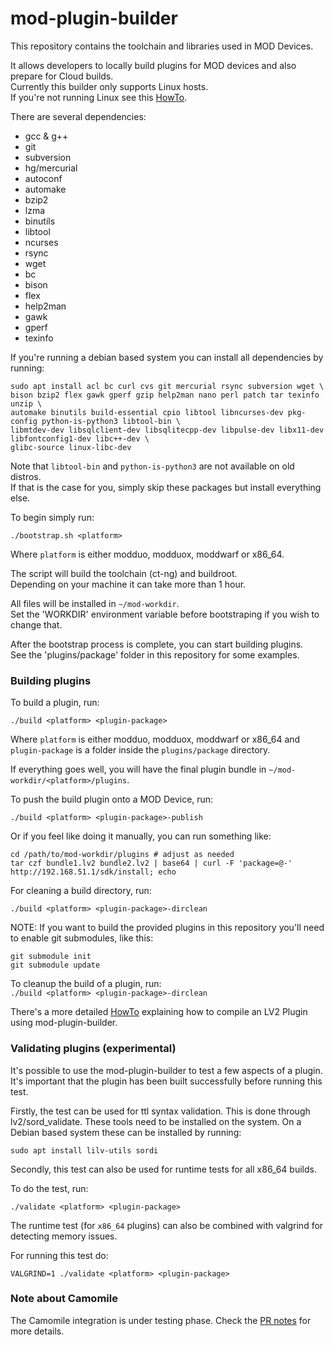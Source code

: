 mod-plugin-builder
==================

This repository contains the toolchain and libraries used in MOD Devices.

It allows developers to locally build plugins for MOD devices and also prepare for Cloud builds.<br/>
Currently this builder only supports Linux hosts.<br/>
If you're not running Linux see this [HowTo](http://wiki.moddevices.com/wiki/How_To_Use_Docker_Toolbox_With_MPB).

There are several dependencies:
 - gcc & g++
 - git
 - subversion
 - hg/mercurial
 - autoconf
 - automake
 - bzip2
 - lzma
 - binutils
 - libtool
 - ncurses
 - rsync
 - wget
 - bc
 - bison
 - flex
 - help2man
 - gawk
 - gperf
 - texinfo

If you're running a debian based system you can install all dependencies by running:
```
sudo apt install acl bc curl cvs git mercurial rsync subversion wget \
bison bzip2 flex gawk gperf gzip help2man nano perl patch tar texinfo unzip \
automake binutils build-essential cpio libtool libncurses-dev pkg-config python-is-python3 libtool-bin \
libmtdev-dev libsqlclient-dev libsqlitecpp-dev libpulse-dev libx11-dev libfontconfig1-dev libc++-dev \
glibc-source linux-libc-dev

```

Note that `libtool-bin` and `python-is-python3` are not available on old distros.<br/>
If that is the case for you, simply skip these packages but install everything else.

To begin simply run:<br/>
```
./bootstrap.sh <platform>
```

Where `platform` is either modduo, modduox, moddwarf or x86_64.

The script will build the toolchain (ct-ng) and buildroot.<br/>
Depending on your machine it can take more than 1 hour.<br/>

All files will be installed in `~/mod-workdir`.<br/>
Set the 'WORKDIR' environment variable before bootstraping if you wish to change that.

After the bootstrap process is complete, you can start building plugins.<br/>
See the 'plugins/package' folder in this repository for some examples.

### Building plugins

To build a plugin, run:<br/>
```
./build <platform> <plugin-package>
```

Where `platform` is either modduo, modduox, moddwarf or x86_64 and `plugin-package` is a folder inside the `plugins/package` directory.

If everything goes well, you will have the final plugin bundle in `~/mod-workdir/<platform>/plugins`.<br/>

To push the build plugin onto a MOD Device, run:<br/>
```
./build <platform> <plugin-package>-publish
```
Or if you feel like doing it manually, you can run something like:
```
cd /path/to/mod-workdir/plugins # adjust as needed
tar czf bundle1.lv2 bundle2.lv2 | base64 | curl -F 'package=@-' http://192.168.51.1/sdk/install; echo
```

For cleaning a build directory, run:<br/>
```
./build <platform> <plugin-package>-dirclean
```

NOTE: If you want to build the provided plugins in this repository you'll need to enable git submodules, like this:
```
git submodule init
git submodule update
```

To cleanup the build of a plugin, run:<br/>
```./build <platform> <plugin-package>-dirclean```


There's a more detailed [HowTo](http://wiki.moddevices.com/wiki/How_To_Build_and_Deploy_LV2_Plugin_to_MOD_Duo) explaining how to compile an LV2 Plugin using mod-plugin-builder.

### Validating plugins (experimental)

It's possible to use the mod-plugin-builder to test a few aspects of a plugin. It's important that the plugin has been built successfully before running this test. 

Firstly, the test can be used for ttl syntax validation. This is done through lv2/sord_validate.
These tools need to be installed on the system. 
On a Debian based system these can be installed by running:<br/>
```
sudo apt install lilv-utils sordi
```
Secondly, this test can also be used for runtime tests for all x86_64 builds.

To do the test, run:<br/>
```
./validate <platform> <plugin-package>
```

The runtime test (for `x86_64` plugins) can also be combined with valgrind for detecting memory issues.

For running this test do:<br/>
```
VALGRIND=1 ./validate <platform> <plugin-package>
```

### Note about Camomile

The Camomile integration is under testing phase. Check the [PR notes](https://github.com/moddevices/mod-plugin-builder/pull/28) for more details. 

